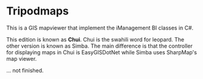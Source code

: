 # Tripodmaps
This is a GIS mapviewer that implement the iManagement BI classes in C#.

This edition is known as <b>Chui</b>. Chui is the swahili word for leopard. The other version is known as Simba. The main difference is that the controller for displaying maps in Chui is EasyGISDotNet while Simba uses SharpMap's map viewer.

... not finished.


